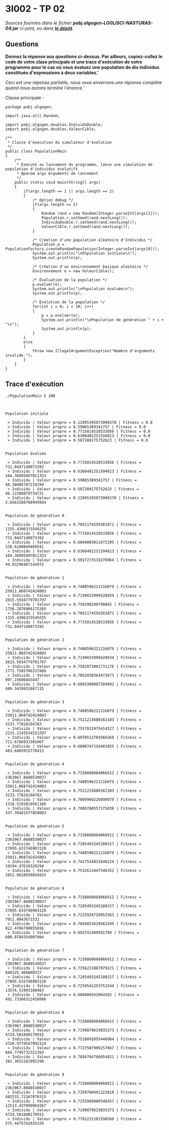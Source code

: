 
# 3I002 - TP 02

_Sources fournies dans le fichier **pobj.algogen-LOGLISCI-NASTURAS-04.jar** ci-joint, ou dans **[le dépôt](http://github.com/3201101/3I002/tree/master/Devoirs/04)**._


## Questions

**Donnez la réponse aux questions ci-dessus. Par ailleurs, copiez-collez le code de votre clase principale et une trace d'exécution de votre programme pour le cas où vous évaluez une population de dix individus constitués d'expressions à deux variables.'**

_Ceci est une réponse partielle, nous vous enverrons une réponse complète quand nous aurons terminé l'énoncé.'_

Classe principale :

	package pobj.algogen;

	import java.util.Random;

	import pobj.algogen.doubles.IndividuDouble;
	import pobj.algogen.doubles.ValeurCible;

	/**
	 * Classe d'éxecution du simulateur d'évolution
	 */
	public class PopulationMain
	{
		/**
		 * Éxecuté au lancement du programme, lance une simulation de population d'individus évolutifs
		 * @param args Arguments de lancement
		 */
		public static void main(String[] args)
		{
			if(args.length == 1 || args.length == 2)
			{
				/* Option debug */
				if(args.length == 2)
				{
					Random rand = new Random(Integer.parseInt(args[1]));
					Population.r.setSeed(rand.nextLong());
					IndividuDouble.r.setSeed(rand.nextLong());
					ValeurCible.r.setSeed(rand.nextLong());
				}
			
				/* Création d'une population aléatoire d'Individus */
				Population p = PopulationFactory.createRandomPopulation(Integer.parseInt(args[0]));
				System.out.println("\nPopulation initiale\n");
				System.out.println(p);

				/* Création d'un environnement basique aléatoire */
				Environnement e = new ValeurCible();

				/* Évaluation de la population */
				p.evaluer(e);
				System.out.println("\nPopulation évaluée\n");
				System.out.println(p);
			
				/* Évolution de la population */
				for(int i = 0; i < 10; i++)
				{
					p = p.evoluer(e);
					System.out.println("\nPopulation de génération " + i + "\n");
					System.out.println(p);
				}
			}
			else
			{
				throw new IllegalArgumentException("Nombre d'arguments invalide.");
			}
		}
	}


## Trace d'exécution


	./PopulationMain 5 100



	Population initiale

	 > Individu | Valeur propre = 0.12095395073990378 | Fitness = 0.0
	 > Individu | Valeur propre = 0.59065389341757 | Fitness = 0.0
	 > Individu | Valeur propre = 0.7715014510533056 | Fitness = 0.0
	 > Individu | Valeur propre = 0.6366481251594813 | Fitness = 0.0
	 > Individu | Valeur propre = 0.587288175752623 | Fitness = 0.0


	Population évaluée

	 > Individu | Valeur propre = 0.7715014510533056 | Fitness = 731.8447140073393
	 > Individu | Valeur propre = 0.6366481251594813 | Fitness = 104.36095897011353
	 > Individu | Valeur propre = 0.59065389341757 | Fitness = 48.30405707219194
	 > Individu | Valeur propre = 0.587288175752623 | Fitness = 46.12108079734731
	 > Individu | Valeur propre = 0.12095395073990378 | Fitness = 2.6561588768949504


	Population de génération 0

	 > Individu | Valeur propre = 0.7051174559381871 | Fitness = 1155.4306333549255
	 > Individu | Valeur propre = 0.7715014510533056 | Fitness = 731.8447140073393
	 > Individu | Valeur propre = 0.6684003011672195 | Fitness = 228.6240849469541
	 > Individu | Valeur propre = 0.6366481251594813 | Fitness = 104.36095897011353
	 > Individu | Valeur propre = 0.5917273519276964 | Fitness = 49.03296407144972


	Population de génération 1

	 > Individu | Valeur propre = 0.7408596221216079 | Fitness = 25011.068742424803
	 > Individu | Valeur propre = 0.7149833999428934 | Fitness = 2615.5934779701797
	 > Individu | Valeur propre = 0.758398209798843 | Fitness = 1756.2876966175265
	 > Individu | Valeur propre = 0.7051174559381871 | Fitness = 1155.4306333549255
	 > Individu | Valeur propre = 0.7715014510533056 | Fitness = 731.8447140073393


	Population de génération 2

	 > Individu | Valeur propre = 0.7408596221216079 | Fitness = 25011.068742424803
	 > Individu | Valeur propre = 0.7149833999428934 | Fitness = 2615.5934779701797
	 > Individu | Valeur propre = 0.7582871001731176 | Fitness = 1772.7585766315988
	 > Individu | Valeur propre = 0.7662030364473673 | Fitness = 997.23600443447
	 > Individu | Valeur propre = 0.6893308007204892 | Fitness = 489.3439931867115


	Population de génération 3

	 > Individu | Valeur propre = 0.7408596221216079 | Fitness = 25011.068742424803
	 > Individu | Valeur propre = 0.7521215680162103 | Fitness = 3233.77826104783
	 > Individu | Valeur propre = 0.7557831975414527 | Fitness = 2215.2143534521297
	 > Individu | Valeur propre = 0.6970513703566268 | Fitness = 711.6766933301067
	 > Individu | Valeur propre = 0.6890747156403855 | Fitness = 483.8465915770413


	Population de génération 4

	 > Individu | Valeur propre = 0.7338860684066912 | Fitness = 2363967.8688530037
	 > Individu | Valeur propre = 0.7408596221216079 | Fitness = 25011.068742424803
	 > Individu | Valeur propre = 0.7521215680162103 | Fitness = 3233.77826104783
	 > Individu | Valeur propre = 0.7069969226898979 | Fitness = 1318.5193819561168
	 > Individu | Valeur propre = 0.7889780557175038 | Fitness = 337.39481977859083


	Population de génération 5

	 > Individu | Valeur propre = 0.7338860684066912 | Fitness = 2363967.8688530037
	 > Individu | Valeur propre = 0.7285491545180157 | Fitness = 27895.633746903128
	 > Individu | Valeur propre = 0.7408596221216079 | Fitness = 25011.068742424803
	 > Individu | Valeur propre = 0.7417543831646224 | Fitness = 19194.47619329294
	 > Individu | Valeur propre = 0.7532613447546352 | Fitness = 2852.0818938645025


	Population de génération 6

	 > Individu | Valeur propre = 0.7338860684066912 | Fitness = 2363967.8688530037
	 > Individu | Valeur propre = 0.7285491545180157 | Fitness = 27895.633746903128
	 > Individu | Valeur propre = 0.7232934720952563 | Fitness = 7911.0843671532
	 > Individu | Valeur propre = 0.7694053629562595 | Fitness = 822.4766790855016
	 > Individu | Valeur propre = 0.693741489591789 | Fitness = 600.8784354007904


	Population de génération 7

	 > Individu | Valeur propre = 0.7338860684066912 | Fitness = 2363967.8688530037
	 > Individu | Valeur propre = 0.7356221887079221 | Fitness = 848325.466880237
	 > Individu | Valeur propre = 0.7285491545180157 | Fitness = 27895.633746903128
	 > Individu | Valeur propre = 0.7259541253751544 | Fitness = 13576.51993168483
	 > Individu | Valeur propre = 0.689486561064503 | Fitness = 492.73366312458006


	Population de génération 8

	 > Individu | Valeur propre = 0.7338860684066912 | Fitness = 2363967.8688530037
	 > Individu | Valeur propre = 0.7199879633035373 | Fitness = 4724.581840170915
	 > Individu | Valeur propre = 0.7518891655448904 | Fitness = 3320.9774547992124
	 > Individu | Valeur propre = 0.7727507909257667 | Fitness = 684.7745732321393
	 > Individu | Valeur propre = 0.7856764766054831 | Fitness = 382.3652181992298


	Population de génération 9

	 > Individu | Valeur propre = 0.7338860684066912 | Fitness = 2363967.8688530037
	 > Individu | Valeur propre = 0.7359760491222818 | Fitness = 482532.72167070315
	 > Individu | Valeur propre = 0.7255969980546457 | Fitness = 12513.437099964267
	 > Individu | Valeur propre = 0.7199879633035373 | Fitness = 4724.581840170915
	 > Individu | Valeur propre = 0.7762231281598568 | Fitness = 575.4475742835339




